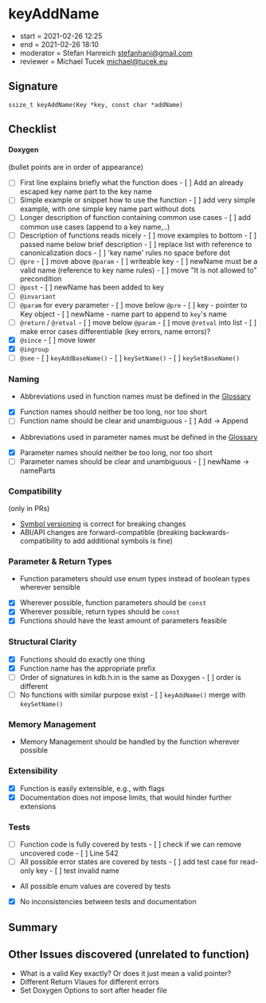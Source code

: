 # keyAddName

- start = 2021-02-26 12:25
- end = 2021-02-26 18:10
- moderator = Stefan Hanreich <stefanhani@gmail.com>
- reviewer = Michael Tucek <michael@tucek.eu>

## Signature

`ssize_t keyAddName(Key *key, const char *addName)`

## Checklist

#### Doxygen

(bullet points are in order of appearance)

- [ ] First line explains briefly what the function does - [ ] Add an already escaped key name part to the key name
- [ ] Simple example or snippet how to use the function - [ ] add very simple example, with one simple key name part without dots
- [ ] Longer description of function containing common use cases - [ ] add common use cases (append to a key name,..)
- [ ] Description of functions reads nicely - [ ] move examples to bottom - [ ] passed name below brief description - [ ] replace list with reference to canonicalization docs - [ ] 'key name' rules no space before dot
- [ ] `@pre` - [ ] move above `@param` - [ ] writeable key - [ ] newName must be a valid name (reference to key name rules) - [ ] move "It is not allowed to" precondition
- [ ] `@post` - [ ] newName has been added to key
- [ ] `@invariant`
- [ ] `@param` for every parameter - [ ] move below `@pre` - [ ] key - pointer to Key object - [ ] newName - name part to append to `key`'s name
- [ ] `@return` / `@retval` - [ ] move below `@param` - [ ] move `@retval` into list - [ ] make error cases differentiable (key errors, name errors)?
- [x] `@since` - [ ] move lower
- [x] `@ingroup`
- [ ] `@see` - [ ] `keyAddBaseName()` - [ ] `keySetName()` - [ ] `keySetBaseName()`

### Naming

- Abbreviations used in function names must be defined in the
  [Glossary](/doc/help/elektra-glossary.md)
- [x] Function names should neither be too long, nor too short
- [ ] Function name should be clear and unambiguous - [ ] Add -> Append
- Abbreviations used in parameter names must be defined in the
  [Glossary](/doc/help/elektra-glossary.md)
- [x] Parameter names should neither be too long, nor too short
- [ ] Parameter names should be clear and unambiguous - [ ] newName -> nameParts

### Compatibility

(only in PRs)

- [Symbol versioning](/doc/dev/symbol-versioning.md)
  is correct for breaking changes
- ABI/API changes are forward-compatible (breaking backwards-compatibility
  to add additional symbols is fine)

### Parameter & Return Types

- Function parameters should use enum types instead of boolean types
  wherever sensible
- [x] Wherever possible, function parameters should be `const`
- [x] Wherever possible, return types should be `const`
- [x] Functions should have the least amount of parameters feasible

### Structural Clarity

- [x] Functions should do exactly one thing
- [x] Function name has the appropriate prefix
- [ ] Order of signatures in kdb.h.in is the same as Doxygen - [ ] order is different
- [ ] No functions with similar purpose exist - [ ] `keyAddName()` merge with `keySetName()`

### Memory Management

- Memory Management should be handled by the function wherever possible

### Extensibility

- [x] Function is easily extensible, e.g., with flags
- [x] Documentation does not impose limits, that would hinder further extensions

### Tests

- [ ] Function code is fully covered by tests - [ ] check if we can remove uncovered code - [ ] Line 542
- [ ] All possible error states are covered by tests - [ ] add test case for read-only key - [ ] test invalid name
- All possible enum values are covered by tests
- [x] No inconsistencies between tests and documentation

## Summary

## Other Issues discovered (unrelated to function)

- What is a valid Key exactly? Or does it just mean a valid pointer?
- Different Return Vlaues for different errors
- Set Doxygen Options to sort after header file
